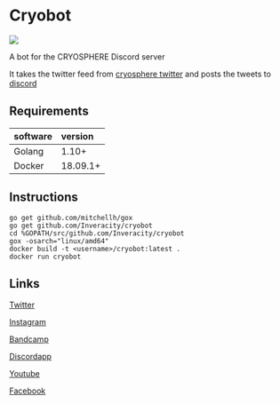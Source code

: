 # Cryobot
![](https://travis-ci.org/Inveracity/cryobot.svg?branch=master)

A bot for the CRYOSPHERE Discord server

It takes the twitter feed from [cryosphere twitter](https://twitter.com/cryosphereband) and posts the tweets to [discord](https://discord.gg/ejtXgkj)

## Requirements

|software|version   |
|:-------|:---------|
| Golang | 1.10+    |
| Docker | 18.09.1+ |

## Instructions

```
go get github.com/mitchellh/gox
go get github.com/Inveracity/cryobot
cd %GOPATH/src/github.com/Inveracity/cryobot
gox -osarch="linux/amd64"
docker build -t <username>/cryobot:latest .
docker run cryobot
```

## Links

[Twitter](https://twitter.com/cryosphereband)

[Instagram](https://www.instagram.com/cryosphereband/)

[Bandcamp](https://cryosphere.bandcamp.com)

[Discordapp](https://discord.gg/ejtXgkj)

[Youtube](https://www.youtube.com/channel/UCOwnbdRqpukvpcQqmrc6cIQ)

[Facebook](https://www.facebook.com/cryosphereband/)
